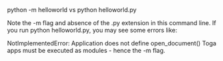 python -m helloworld vs python helloworld.py

Note the -m flag and absence of the .py extension in this command line. If you run python helloworld.py, you may see some errors like:

NotImplementedError: Application does not define open_document()
Toga apps must be executed as modules - hence the -m flag.
